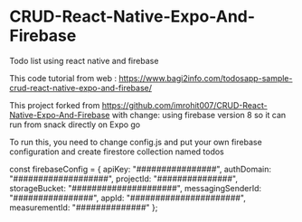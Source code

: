 # CRUD-React-Native-Expo-And-Firebase
Todo list using react native and firebase

This code tutorial from web : https://www.bagi2info.com/todosapp-sample-crud-react-native-expo-and-firebase/

This project forked from https://github.com/imrohit007/CRUD-React-Native-Expo-And-Firebase
with change: using firebase version 8 so it can run from snack directly on Expo go

To run this, you need to change config.js and put your own firebase configuration and create firestore collection named todos

const firebaseConfig = {
apiKey: "################",
authDomain: "###################",
projectId: "###############",
storageBucket: "#####################",
messagingSenderId: "################",
appId: "######################",
measurementId: "##############"
};



